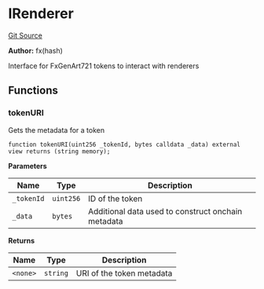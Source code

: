 # IRenderer
[Git Source](https://github.com/fxhash/fxhash-evm-contracts/blob/22e6538fd4576a4eee62705cd3e376e2623a19b3/src/interfaces/IRenderer.sol)

**Author:**
fx(hash)

Interface for FxGenArt721 tokens to interact with renderers


## Functions
### tokenURI

Gets the metadata for a token


```solidity
function tokenURI(uint256 _tokenId, bytes calldata _data) external view returns (string memory);
```
**Parameters**

|Name|Type|Description|
|----|----|-----------|
|`_tokenId`|`uint256`|ID of the token|
|`_data`|`bytes`|Additional data used to construct onchain metadata|

**Returns**

|Name|Type|Description|
|----|----|-----------|
|`<none>`|`string`|URI of the token metadata|


